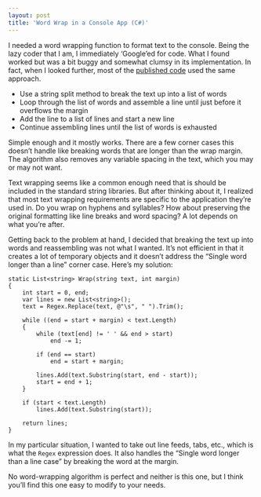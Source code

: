 ```yaml
---
layout: post
title: 'Word Wrap in a Console App (C#)'
---
```

I needed a word wrapping function to format text to the console. Being the lazy coder that I am, I immediately ‘Google’ed for code. What I found worked but was a bit buggy and somewhat clumsy in its implementation. In fact, when I looked further, most of the [published code](http://geekswithblogs.net/cwilliams/archive/2005/01/21/20581.aspx) used the same approach.

  * Use a string split method to break the text up into a list of words 
  * Loop through the list of words and assemble a line until just before it overflows the margin 
  * Add the line to a list of lines and start a new line 
  * Continue assembling lines until the list of words is exhausted 

Simple enough and it mostly works. There are a few corner cases this doesn’t handle like breaking words that are longer than the wrap margin. The algorithm also removes any variable spacing in the text, which you may or may not want.

Text wrapping seems like a common enough need that is should be included in the standard string libraries. But after thinking about it, I realized that most text wrapping requirements are specific to the application they’re used in. Do you wrap on hyphens and syllables? How about preserving the original formatting like line breaks and word spacing? A lot depends on what you’re after.

Getting back to the problem at hand, I decided that breaking the text up into words and reassembling was not what I wanted. It’s not efficient in that it creates a lot of temporary objects and it doesn’t address the “Single word longer than a line” corner case. Here’s my solution:
    
    static List<string> Wrap(string text, int margin)
    {
        int start = 0, end;
        var lines = new List<string>();
        text = Regex.Replace(text, @"\s", " ").Trim();
    
        while ((end = start + margin) < text.Length)
        {
            while (text[end] != ' ' && end > start)
                end -= 1;
    
            if (end == start)
                end = start + margin;
    
            lines.Add(text.Substring(start, end - start));
            start = end + 1;
        }
    
        if (start < text.Length)
            lines.Add(text.Substring(start));
    
        return lines;
    }

In my particular situation, I wanted to take out line feeds, tabs, etc., which is what the `Regex` expression does. It also handles the “Single word longer than a line case” by breaking the word at the margin.

No word-wrapping algorithm is perfect and neither is this one, but I think you’ll find this one easy to modify to your needs.
